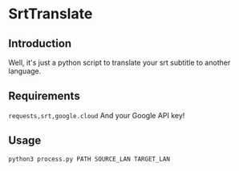 # SrtTranslate
## Introduction
Well, it's just a python script to translate your srt subtitle to another language.

## Requirements
`requests,srt,google.cloud`
And your Google API key!

## Usage

`python3 process.py PATH SOURCE_LAN TARGET_LAN`